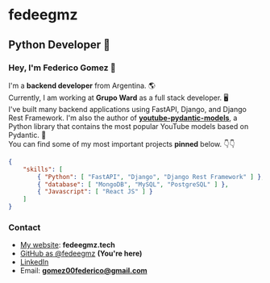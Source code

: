 # fedeegmz

## Python Developer 🐍

### Hey, I'm Federico Gomez 👋

I'm a **backend developer** from Argentina. 🌎  
Currently, I am working at **Grupo Ward** as a full stack developer. 🖥️  
I've built many backend applications using FastAPI, Django, and Django Rest Framework. I'm also the author of [**youtube-pydantic-models**](https://github.com/fedeegmz/youtube-pydantic-models), a Python library that contains the most popular YouTube models based on Pydantic. 🧠  
You can find some of my most important projects **pinned** below. 👇👇

```json
{
    "skills": [
        { "Python": [ "FastAPI", "Django", "Django Rest Framework" ] },
        { "database": [ "MongoDB", "MySQL", "PostgreSQL" ] },
        { "Javascript": [ "React JS" ] }
    ]
}
```

### Contact

- [My website](https://fedeegmz.tech/): **fedeegmz.tech**
- [GitHub as @fedeegmz](https://github.com/fedeegmz) **(You're here)**
- [LinkedIn](https://www.linkedin.com/in/federico00gomez/)
- Email: [**gomez00federico@gmail.com**](gomez00federico@gmail.com)

